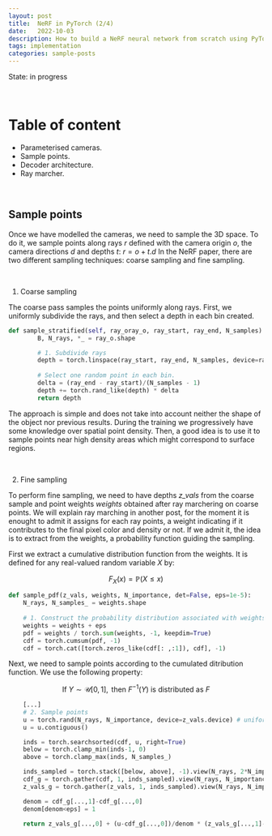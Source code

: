 ```yaml
---
layout: post
title:  NeRF in PyTorch (2/4)
date:   2022-10-03
description: How to build a NeRF neural network from scratch using PyTorch.
tags: implementation
categories: sample-posts
---
```


State: in progress

<p> <br> </p>

# Table of content

* Parameterised cameras.
* Sample points.
* Decoder architecture.
* Ray marcher.

<p> <br> </p>

## Sample points

Once we have modelled the cameras, we need to sample the 3D space. 
To do it, we sample points along rays *r* defined with the camera origin *o*, 
the camera directions *d* and depths *t*: $r=o+t.d$ 
In the NeRF paper, there are two different sampling techniques: coarse sampling and fine sampling.

<p> <br> </p>

1. Coarse sampling

The coarse pass samples the points uniformly along rays. 
First, we uniformly subdivide the rays, and then select a depth in each bin created.

```python 
def sample_stratified(self, ray_oray_o, ray_start, ray_end, N_samples):
        B, N_rays, *_ = ray_o.shape

        # 1. Subdivide rays
        depth = torch.linspace(ray_start, ray_end, N_samples, device=ray_o.device).reshape(1, 1, N_samples, 1).repeat(B, N_rays, 1, 1)
        
        # Select one random point in each bin.
        delta = (ray_end - ray_start)/(N_samples - 1)
        depth += torch.rand_like(depth) * delta
        return depth
```

The approach is simple and does not take into account neither the shape of the 
object nor previous results. During the training we progressively have some knowledge over 
spatial point density. Then, a good idea is to use it to sample points near high 
density areas which might correspond to surface regions.

<p> <br> </p>

2. Fine sampling

To perform fine sampling, we need to have depths *z_vals* from the coarse sample 
and point weights *weights* obtained after ray marchering on coarse points. 
We will explain ray marching in another post, for the moment it is enought to admit 
it assigns for each ray points, a weight indicating if it contributes to the final
pixel color and density or not. If we admit it, the idea is to extract from the 
weights, a probability function guiding the sampling.


First we extract a cumulative distribution function from the weights. It is defined 
for any real-valued random variable *X* by:

$$F_X(x)= \mathbb{P}(X\leq x)$$

```python 
def sample_pdf(z_vals, weights, N_importance, det=False, eps=1e-5):
    N_rays, N_samples_ = weights.shape
    
    # 1. Construct the probability distribution associated with weights.
    weights = weights + eps
    pdf = weights / torch.sum(weights, -1, keepdim=True)
    cdf = torch.cumsum(pdf, -1)
    cdf = torch.cat([torch.zeros_like(cdf[: ,:1]), cdf], -1)
```

Next, we need to sample points according to the cumulated ditribution function. 
We use the following property:

$$ \text{If } Y \sim \mathcal{U}[0,1], \text{ then } F^{-1}(Y) \text{ is distributed as } F $$

```python
    [...]
    # 2. Sample points
    u = torch.rand(N_rays, N_importance, device=z_vals.device) # uniform sample between 0 and 1.
    u = u.contiguous()

    inds = torch.searchsorted(cdf, u, right=True)
    below = torch.clamp_min(inds-1, 0)
    above = torch.clamp_max(inds, N_samples_)

    inds_sampled = torch.stack([below, above], -1).view(N_rays, 2*N_importance)
    cdf_g = torch.gather(cdf, 1, inds_sampled).view(N_rays, N_importance, 2)
    z_vals_g = torch.gather(z_vals, 1, inds_sampled).view(N_rays, N_importance, 2)

    denom = cdf_g[...,1]-cdf_g[...,0]
    denom[denom<eps] = 1 
    
    return z_vals_g[...,0] + (u-cdf_g[...,0])/denom * (z_vals_g[...,1]-z_vals_g[...,0])
```

